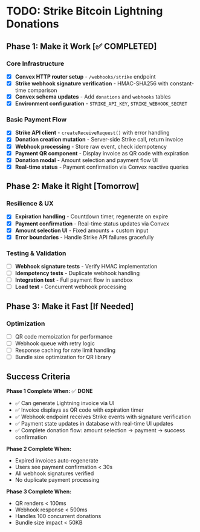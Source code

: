 # TODO: Strike Bitcoin Lightning Donations

## Phase 1: Make it Work [✅ COMPLETED]

### Core Infrastructure

- [x] **Convex HTTP router setup** - `/webhooks/strike` endpoint
- [x] **Strike webhook signature verification** - HMAC-SHA256 with constant-time comparison
- [x] **Convex schema updates** - Add `donations` and `webhooks` tables
- [x] **Environment configuration** - `STRIKE_API_KEY`, `STRIKE_WEBHOOK_SECRET`

### Basic Payment Flow

- [x] **Strike API client** - `createReceiveRequest()` with error handling
- [x] **Donation creation mutation** - Server-side Strike call, return invoice
- [x] **Webhook processing** - Store raw event, check idempotency
- [x] **Payment QR component** - Display invoice as QR code with expiration
- [x] **Donation modal** - Amount selection and payment flow UI
- [x] **Real-time status** - Payment confirmation via Convex reactive queries

## Phase 2: Make it Right [Tomorrow]

### Resilience & UX

- [x] **Expiration handling** - Countdown timer, regenerate on expire
- [x] **Payment confirmation** - Real-time status updates via Convex
- [x] **Amount selection UI** - Fixed amounts + custom input
- [x] **Error boundaries** - Handle Strike API failures gracefully

### Testing & Validation

- [ ] **Webhook signature tests** - Verify HMAC implementation
- [ ] **Idempotency tests** - Duplicate webhook handling
- [ ] **Integration test** - Full payment flow in sandbox
- [ ] **Load test** - Concurrent webhook processing

## Phase 3: Make it Fast [If Needed]

### Optimization

- [ ] QR code memoization for performance
- [ ] Webhook queue with retry logic
- [ ] Response caching for rate limit handling
- [ ] Bundle size optimization for QR library

## Success Criteria

**Phase 1 Complete When:** ✅ **DONE**

- ✅ Can generate Lightning invoice via UI
- ✅ Invoice displays as QR code with expiration timer
- ✅ Webhook endpoint receives Strike events with signature verification
- ✅ Payment state updates in database with real-time UI updates
- ✅ Complete donation flow: amount selection → payment → success confirmation

**Phase 2 Complete When:**

- Expired invoices auto-regenerate
- Users see payment confirmation < 30s
- All webhook signatures verified
- No duplicate payment processing

**Phase 3 Complete When:**

- QR renders < 100ms
- Webhook response < 500ms
- Handles 100 concurrent donations
- Bundle size impact < 50KB
